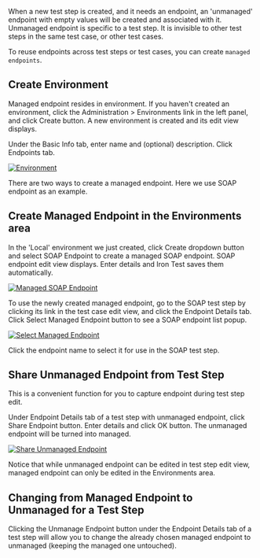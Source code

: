 When a new test step is created, and it needs an endpoint, an 'unmanaged' endpoint with empty values will be created and associated with it. Unmanaged endpoint is specific to a test step. It is invisible to other test steps in the same test case, or other test cases.

To reuse endpoints across test steps or test cases, you can create `managed endpoints`.

## Create Environment
Managed endpoint resides in environment. If you haven't created an environment, click the Administration > Environments link in the left panel, and click Create button. A new environment is created and its edit view displays.
 
Under the Basic Info tab, enter name and (optional) description. Click Endpoints tab.

[![Environment](https://github.com/zheng-wang/irontest/blob/master/screenshots/env-mgmt/environment.png)](https://github.com/zheng-wang/irontest/blob/master/screenshots/env-mgmt/environment.png)

There are two ways to create a managed endpoint. Here we use SOAP endpoint as an example.

## Create Managed Endpoint in the Environments area
In the 'Local' environment we just created, click Create dropdown button and select SOAP Endpoint to create a managed SOAP endpoint. SOAP endpoint edit view displays. Enter details and Iron Test saves them automatically.

[![Managed SOAP Endpoint](https://github.com/zheng-wang/irontest/blob/master/screenshots/env-mgmt/managed-soap-endpoint.png)](https://github.com/zheng-wang/irontest/blob/master/screenshots/env-mgmt/managed-soap-endpoint.png)

To use the newly created managed endpoint, go to the SOAP test step by clicking its link in the test case edit view, and click the Endpoint Details tab. Click Select Managed Endpoint button to see a SOAP endpoint list popup. 

[![Select Managed Endpoint](https://github.com/zheng-wang/irontest/blob/master/screenshots/env-mgmt/select-managed-endpoint.png)](https://github.com/zheng-wang/irontest/blob/master/screenshots/env-mgmt/select-managed-endpoint.png)

Click the endpoint name to select it for use in the SOAP test step.

## Share Unmanaged Endpoint from Test Step
This is a convenient function for you to capture endpoint during test step edit.

Under Endpoint Details tab of a test step with unmanaged endpoint, click Share Endpoint button. Enter details and click OK button. The unmanaged endpoint will be turned into managed.

[![Share Unmanaged Endpoint](https://github.com/zheng-wang/irontest/blob/master/screenshots/env-mgmt/share-unmanaged-endpoint.png)](https://github.com/zheng-wang/irontest/blob/master/screenshots/env-mgmt/share-unmanaged-endpoint.png)

Notice that while unmanaged endpoint can be edited in test step edit view, managed endpoint can only be edited in the Environments area.

## Changing from Managed Endpoint to Unmanaged for a Test Step
Clicking the Unmanage Endpoint button under the Endpoint Details tab of a test step will allow you to change the already chosen managed endpoint to unmanaged (keeping the managed one untouched).
 